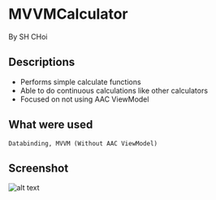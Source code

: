 # MVVMCalculator
By SH CHoi

Descriptions
-------------
* Performs simple calculate functions
* Able to do continuous calculations like other calculators
* Focused on not using AAC ViewModel

What were used
-------------
```
Databinding, MVVM (Without AAC ViewModel)
```
Screenshot
-------------
![alt text](https://user-images.githubusercontent.com/17717580/72880667-a72b7380-3d42-11ea-8dc4-cb19bde830a5.png)
